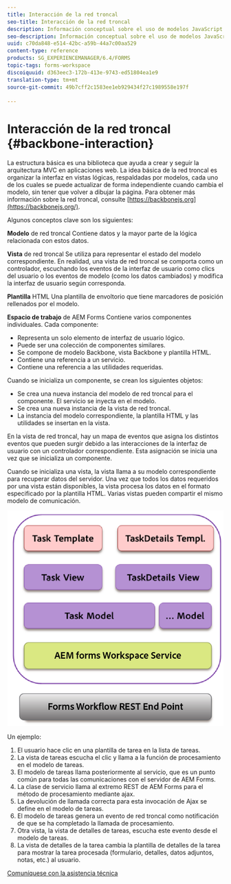 ```yaml
---
title: Interacción de la red troncal
seo-title: Interacción de la red troncal
description: Información conceptual sobre el uso de modelos JavaScript de red troncal en el espacio de trabajo de AEM Forms.
seo-description: Información conceptual sobre el uso de modelos JavaScript de red troncal en el espacio de trabajo de AEM Forms.
uuid: c70da848-e514-42bc-a59b-44a7c00aa529
content-type: reference
products: SG_EXPERIENCEMANAGER/6.4/FORMS
topic-tags: forms-workspace
discoiquuid: d363eec3-172b-413e-9743-ed51804ea1e9
translation-type: tm+mt
source-git-commit: 49b7cff2c1583ee1eb929434f27c1989558e197f

---
```



# Interacción de la red troncal {#backbone-interaction}

La estructura básica es una biblioteca que ayuda a crear y seguir la arquitectura MVC en aplicaciones web. La idea básica de la red troncal es organizar la interfaz en vistas lógicas, respaldadas por modelos, cada uno de los cuales se puede actualizar de forma independiente cuando cambia el modelo, sin tener que volver a dibujar la página. Para obtener más información sobre la red troncal, consulte [https://backbonejs.org](https://backbonejs.org/).

Algunos conceptos clave son los siguientes:

**Modelo** de red troncal Contiene datos y la mayor parte de la lógica relacionada con estos datos.

**Vista** de red troncal Se utiliza para representar el estado del modelo correspondiente. En realidad, una vista de red troncal se comporta como un controlador, escuchando los eventos de la interfaz de usuario como clics del usuario o los eventos de modelo (como los datos cambiados) y modifica la interfaz de usuario según corresponda.

**Plantilla** HTML Una plantilla de envoltorio que tiene marcadores de posición rellenados por el modelo.

**Espacio de trabajo** de AEM Forms Contiene varios componentes individuales. Cada componente:

* Representa un solo elemento de interfaz de usuario lógico.
* Puede ser una colección de componentes similares.
* Se compone de modelo Backbone, vista Backbone y plantilla HTML.
* Contiene una referencia a un servicio.
* Contiene una referencia a las utilidades requeridas.

Cuando se inicializa un componente, se crean los siguientes objetos:

* Se crea una nueva instancia del modelo de red troncal para el componente. El servicio se inyecta en el modelo.
* Se crea una nueva instancia de la vista de red troncal.
* La instancia del modelo correspondiente, la plantilla HTML y las utilidades se insertan en la vista.

En la vista de red troncal, hay un mapa de eventos que asigna los distintos eventos que pueden surgir debido a las interacciones de la interfaz de usuario con un controlador correspondiente. Esta asignación se inicia una vez que se inicializa un componente.

Cuando se inicializa una vista, la vista llama a su modelo correspondiente para recuperar datos del servidor. Una vez que todos los datos requeridos por una vista están disponibles, la vista procesa los datos en el formato especificado por la plantilla HTML. Varias vistas pueden compartir el mismo modelo de comunicación.

![](do-not-localize/aem_forms_workflow.png)

Un ejemplo:

1. El usuario hace clic en una plantilla de tarea en la lista de tareas.
1. La vista de tareas escucha el clic y llama a la función de procesamiento en el modelo de tareas.
1. El modelo de tareas llama posteriormente al servicio, que es un punto común para todas las comunicaciones con el servidor de AEM Forms.
1. La clase de servicio llama al extremo REST de AEM Forms para el método de procesamiento mediante ajax.
1. La devolución de llamada correcta para esta invocación de Ajax se define en el modelo de tareas.
1. El modelo de tareas genera un evento de red troncal como notificación de que se ha completado la llamada de procesamiento.
1. Otra vista, la vista de detalles de tareas, escucha este evento desde el modelo de tareas.
1. La vista de detalles de la tarea cambia la plantilla de detalles de la tarea para mostrar la tarea procesada (formulario, detalles, datos adjuntos, notas, etc.) al usuario.

[Comuníquese con la asistencia técnica](https://www.adobe.com/account/sign-in.supportportal.html)
